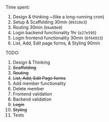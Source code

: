 Time spent:
1. Design & thinking ~(like a long-running cron)
2. Setup & Scaffolding 30min (`89318e3`)
3. Routing 30min (`bba60e0`)
4. Login backend functionality 1hr (`e27e595`)
5. Login frontend functionality 30min (`6f64933`)
6. List, Add, Edit page forms, & Styling 90min

TODO:
1. Design & Thinking
2. ~~Scaffolding~~
3. ~~Routing~~
4. ~~List, Add, Edit Page forms~~
5. Add member functionality
6. Delete member
7. Frontend validation
8. Backend validation
9. ~~Login~~
10. ~~Styling~~
11. Tests